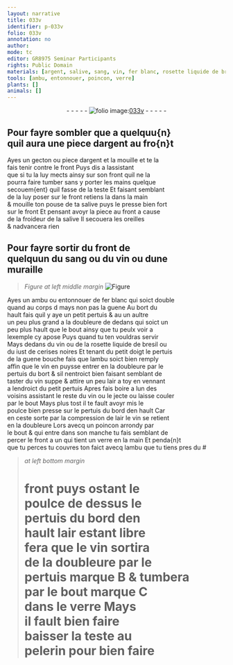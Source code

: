 ```yaml
---
layout: narrative
title: 033v
identifier: p-033v
folio: 033v
annotation: no
author:
mode: tc
editor: GR8975 Seminar Participants
rights: Public Domain
materials: [argent, salive, sang, vin, fer blanc, rosette liquide de bresil, iust de cerises noires, air]
tools: [ambu, entonnouer, poincon, verre]
plants: []
animals: []
---
```


<div class="folio" align="center">- - - - - <a href="http://gallica.bnf.fr/ark:/12148/btv1b10500001g/f72.image" target="_blank"><img src="https://cu-mkp.github.io/2017-workshop-edition/assets/photo-icon.png" alt="folio image: " style="display:inline-block; margin-bottom:-3px;"/>033v</a> - - - - - </div>  
  

## Pour fayre sombler <span class="del">que</span> a quelquu{n}<br/> quil aura une piece d<span class="m">argent</span> au <span class="bp">fro{n}t</span>

 
Ayes un gecton ou piece d<span class="m">argent</span> et la mouille et te la<br/> fais tenir contre le <span class="bp">front</span> Puys dis a l<span class="pro">assistant</span><br/> que si tu la luy mects ainsy sur son <span class="bp">front</span> quil ne la<br/> pourra faire tumber sans y porter les <span class="bp">mains</span> quelque<br/> secouem{ent} quil fasse de la <span class="bp">teste</span> Et faisant semblant<br/> de la luy poser sur le <span class="bp">front</span> retiens la dans la <span class="bp">main</span><br/> & mouille ton <span class="bp">pouse</span> de ta <span class="m">salive</span> puys le presse bien fort<br/> sur le <span class="bp">front</span> Et pensant avoyr la piece au <span class="bp">front</span> a cause<br/> de la froideur de la <span class="m">salive</span> Il secouera les <span class="bp">oreilles</span><br/> & nadvancera rien
 
 
  

## Pour fayre sortir du <span class="bp">front</span> de<br/> quelquun du <span class="m">sang</span> ou du <span class="m">vin</span> ou dune<br/> <span class="env">muraille</span>

 
> *Figure*
> *at left middle margin*
> <a href="https://drive.google.com/open?id=0B9-oNrvWdlO5MXk2RzNQdF9aeDg" target="_blank"><img src="https://cu-mkp.github.io/GR8975-edition/assets/photo-icon.png" alt="Figure" style="display:inline-block; margin-bottom:-3px;"/></a>
 
Ayes un <span class="tl">ambu</span> ou <span class="tl">entonnouer</span> de <span class="m">fer blanc</span> qui soict double<br/> quand au corps <span class="del">d</span> mays non pas la guene Au bort du<br/> hault fais quil y aye un petit pertuis & <span class="del">au</span> un aultre<br/> un peu plus grand a la doubleure de dedans qui soict un<br/> peu plus hault que le bout ainsy que tu peulx voir a<br/> lexemple cy apose Puys quand tu ten vouldras servir<br/> Mays dedans du <span class="m">vin</span> ou de la <span class="m">rosette liquide de bresil</span> ou<br/> du <span class="m">iust de cerises noires</span> Et tenant du petit <span class="bp">doigt</span> le pertuis<br/> de la guene bouche fais que lambu soict bien remply<br/> affin que le <span class="m">vin</span> <span class="del">en</span> puysse entrer en la doubleure par le<br/> pertuis du bort & sil nentroict bien faisant semblant de<br/> taster du <span class="m">vin</span> suppe & attire un peu l<span class="m">air</span> a toy en vennant<br/> a lendroict du petit pertuis Apres fais boire a lun des<br/> voisins <span class="pro">assistant</span> le reste du <span class="m">vin</span> ou le jecte ou laisse couler<br/> par le bout Mays plus tost il te fault avoyr mis le<br/> <span class="bp">poulce</span> bien presse sur le pertuis du bord den hault Car<br/> en ceste sorte par la compression de l<span class="m">air</span> le <span class="m">vin</span> se retient<br/> en la doubleure Lors avecq un <span class="tl">poincon</span> arrondy par<br/> le bout & qui entre dans son manche tu fais semblant de<br/> percer le <span class="bp">front</span> a un qui tient un <span class="tl">verre</span> en la <span class="bp">main</span> Et penda{n}t<br/> que tu perces tu couvres ton faict avecq l<span class="tl">ambu</span> que tu tiens pres du #
 
> *at left bottom margin*
> 
> 
>   # <span class="bp">front</span> puys ostant le<br/> <span class="bp">poulce</span> de dessus le<br/> pertuis du bord den<br/> hault l<span class="m">air</span> estant libre<br/> fera que le <span class="m">vin</span> sortira<br/> de la doubleure par le<br/> pertuis marque B & tumbera<br/> par le bout marque C<br/> dans le <span class="tl">verre</span> Mays<br/> il fault bien faire<br/> baisser la <span class="bp">teste</span> au<br/> <span class="pro">pelerin</span> pour bien faire
 
